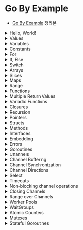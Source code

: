 # Go By Example

- [Go By Example](https://gobyexample.com/) 정리본

<details>
<summary>Hello, World!</summary>

<p>

```go
package main

import "fmt"

func main() {
    fmt.Println("Hello, World!")
}
```

- `main.go` 파일이 있을 때, 아래 명령어를 통해 바로 실행할 수 있다.

```
go run main.go
```

- 바이너리 파일로 build하고, 실행하는 과정은 아래와 같다.

```
go build main.go
ls # main, main.go

./main # Hello, World!
```

---

</p>
</details>

<details>
<summary>Values</summary>

<p>

- Go는 문자열, 정수형, 실수형, boolean 등 많은 값 타입을 가진다.

```go
package main

import "fmt"

func main() {
    fmt.Println("go" + "lang") // "golang"
    fmt.Println("1 + 2 = ", 1+2) // "1 + 2 = 3"
    fmt.Println("7.0 / 3.0 = ", 7.0/3.0) // "7.0 / 3.0 = 2.3333333333333335"
    fmt.Println(true && false) // "false"
}
```

---

</p>
</details>

<details>
<summary>Variables</summary>

<p>

- Go에서는 변수를 명시적으로 선언해야 하고, 이런 정보들은 컴파일러가 사용한다.  
  (타입 체크, 함수 호출 등)

- 1개 이상의 변수는 `var` 키워드를 사용해 선언할 수 있다.

- 아래 처럼 여러 변수들을 한 번에 선언할 수도 있다.

```go
func main() {
    var n1, n2 int = 1, 2
    var n3, n4 = 3, 4
    fmt.Println(n1, n2) // "1 2"
    fmt.Println(n3, n4) // "3 4"
}
```

- n3, n4의 경우 Go는 변수가 초기화된 값으로 타입을 결정한다.

- 아래처럼 값이 할당되지 않고 선언만 된 변수들은 초기값의 _zero-valued_ 로 지정된다.  
  예를 들어 int형이라면 0, 문자열이라면 아무런 값도 없는 빈 문자열 `""`이 된다.

```go
func main() {
    var n1 int
    fmt.Println(n1) // "0"
    var s1 string
    fmt.Println(s1) // ""
}
```

- `:=` 표현식은 값을 선언하고 초기화하는 것을 의미한다.

```go
func main() {
    n1 := 1
    s1 := "string"
    fmt.Println(n1, s1) // "1 string"
}
```

---

</p>
</details>

<details>
<summary>Constants</summary>

<p>

- Go는 문자, 문자열, boolean, 숫자형 값들에 대해 상수를 지원한다.  
  상수는 `const` 키워드를 사용해 선언한다.

```go
func main() {
    const s string = "constant"
    fmt.Println(s)

    const n = 50
    const d = 3e20 / n
    fmt.Println(d)

    fmt.Println(int64(d))
    fmt.Println(math.Sin(n))
}
```

- `const` 키워드는 `var` 키워드가 쓰이는 곳 어디서든 쓰일 수 있다.

---

</p>
</details>

<details>
<summary>For</summary>

<p>

- `for`는 Go에서 유일한 반복문이다.

```go
func main() {
	i := 1
	for i <= 3 {
		fmt.Print(i, " ")
		i = i + 1
	}

	// "1 2 3"

	for j := 7; j <= 9; j++ {
		fmt.Println(j, " ")
	}

	// "7 8 9"

	for {
		fmt.Println("LOOP")
		break
	}

	// "LOOP"

	for n := 0; n <= 5; n++ {
		if n%2 == 0 {
			continue
		}
		fmt.Print(n, " ")
	}

	// "1 3 5"
}
```

---

</p>
</details>

<details>
<summary>If, Else</summary>

<p>

- Go에서는 다른 언어와 if, else 구문이 동일하고, else문 없이 if문만 있을 수도 있다.  
  단, if else block에서의 `{ }`는 필수적으로 필요하다.

```go
func main() {
	if 7%2 == 0 {
		println("7 is even")
	} else {
		println("7 is odd")
	}

	if num := 9; num < 0 {
		println(num, "is negative")
	} else if num < 10 {
		println(num, "has 1 digit")
	} else {
		println(num, "has multiple digits")
	}
}

// "7 is odd"
// "9 has 1 digit"
```

---

</p>
</details>

<details>
<summary>Switch</summary>

<p>

- `switch`문 또한 다른 언어와 비슷하다.

```go
func main() {
	i := 2
	switch i {
	case 1:
		println("one")
	case 2:
		println("two")
	default:
		println("wrong")
	}
}
// "two"
```

- `case` 절에서는 `,`를 구분자로 해서 여러 조건을 하나의 case 절에 대해 적용할 수 있다.

```go
func main() {
	switch time.Now().Weekday() {
	case time.Saturday, time.Sunday:
		println("Weekend!")
	default:
		println("Weekday :(")
	}
}
// "Weekend!"
```

- switch 문에는 조건이 들어가지 않을 수도 있는데, 이는 if/else 문을 나타내는 또다른 방법 중 하나다.

```go
func main() {
	now := time.Now()
	switch {
	case now.Hour() < 12:
		println("Before noon.")
	default:
		println("After noon.")
	}

	// 위 switch-case는 아래의 if-else와 동일
	if now.Hour() < 12 {
		println("Before noon.")
	} else {
		println("After noon.")
	}
}
```

---

</p>
</details>

<details><summary>Arrays</summary>

<p>

- 아래 코드는 5개의 원소를 가지는 int형 배열을 선언한다. 변수 선언 시와 마찬가지로  
  선언된 배열 a는 모두 int의 기본값인 0을 5개 갖고 있다.

```go
func main() {
	var a [5]int
	fmt.Println(a)
}

// "[0 0 0 0 0]"
```

- 배열의 값은 `array[index]` 구문으로 설정할 수 있고, 가져올 때도 `array[index]` 구문을 사용한다.

```go
a[0] = 1
a[1] = 2
fmt.Println(a[0], a[1]) // "1 2"
```

- 아래 구문을 통해 배열을 선언함과 동시에 초기화할 수도 있다.

```go
func main() {
	a := [5]int{1, 2, 3, 4, 5}
	fmt.Println(a)
}

// "[1 2 3 4 5]"
```

- 내장 함수인 `len()`을 사용해 배열의 길이를 알아낼 수 있다.

```go
fmt.Println(len(a)) // "5"
```

- `Array` 타입은 1차원이지만, 이들을 조합해 n차원의 배열을 만들어낼 수 있다.

```go
func main() {
	var twoDimensionalArray [2][3]int
	for i := 0; i < 2; i++ {
		for j := 0; j < 3; j++ {
			twoDimensionalArray[i][j] = i + j
		}
	}
	fmt.Println(twoDimensionalArray)
}

// "[[0 1 2] [1 2 3]]"
```

---

</p></details>

<details><summary>Slices</summary>

<p>

- `Slice`는 Go의 주요 데이터 타입 중 하나로, 배열보다 연속적인 작업에 대해 더 많은 기능을 제공한다.

- 배열과 다르게 `Slice`는 크기가 선언된 원소 개수가 아닌, 가진 원소의 실제 크기로 결정된다.  
  0이 아닌 길이의 `Slice`를 만들기 위해선 내장 함수인 `make()`를 사용하면 된다.  
  아래 예시에서는 3개의 문자열을 가진 `Slice`를 만들었다.  
  배열과 마찬가지로 `arr[index]` 형식으로 값을 가져오거나 설정할 수 있다.

```go
func main() {
	s := make([]string, 3)
	fmt.Println("emp:", s) // emp: [  ]
	s[0] = "a"; s[1] = "b"; s[2] = "c"
	fmt.Println("set:", s) // set: [a b c]
	fmt.Println("get:", s[2]) // get: c

}
```

- 배열에는 없는 기능으로, 내장 함수인 `append()`를 사용해 `Slice`에 값을 추가할 수 있다.

```go
func main() {
	s := make([]string, 1)
	s[0] = "a"
	fmt.Println(s) // [a]
	s = append(s, "b")
	s = append(s, "c", "d", "e")
	fmt.Println(s) // [a b c d e]
}
```

- `Slice`는 `copy()`를 사용해 복사할 수 있다.

```go
func main() {
	original := make([]string, 3)
	original[0] = "a";
	original[1] = "b";
	original[2] = "c"
	fmt.Println(original) // [a b c]

	copied := make([]string, len(original))
	copy(copied, original)
	fmt.Println(copied) // [a b c]

	copied[0] = "x";
	copied[1] = "y";
	copied[2] = "z"
	fmt.Println(original) // [a b c]
	fmt.Println(copied) // [x y z]
}
```

- `Slice`는 slice 연산자도 제공하는데, `slice[low:high]` 형식으로 사용할 수 있다.  
  예를 들어, 아래 코드는 `s[2], s[3], s[4]`를 담는 `Slice`를 반환한다.

```go
func main() {
	s := make([]string, 6)
	s[0] = "a"
	s[1] = "b"
	s[2] = "c"
	s[3] = "d"
	s[4] = "e"
	s[5] = "f"
	slice := s[2:5]
	fmt.Println(slice) // [c d e]
	slice2 := s[:3]
	fmt.Println(slice2) // [a b c]
	slice3 := s[1:]
	fmt.Println(slice3) // [b c d e f]
}
```

- 배열과 마찬가지로 `Slice`도 다차원 데이터를 담을 수 있다.  
  다만 길이가 정해진 배열과 달리, 원소의 개수에 따라 길이가 달라지는 `Slice`의 특성 상  
  내부 데이터(`Slice`)의 길이는 달라질 수 있다.

```go
func main() {
	twoDimensionalSlice := make([][]int, 3)
	for i := 0; i < 3; i++ {
		innerLen := i + 1
		twoDimensionalSlice[i] = make([]int, innerLen)
		for j := 0; j < innerLen; j++ {
			twoDimensionalSlice[i][j] = i + j
		}
	}
	fmt.Println(twoDimensionalSlice) // [[0] [1 2] [2 3 4]]
}
```

---

</p></details>

<details><summary>Maps</summary>

<p>

- `Map`은 다른 언어들에서 _hashes_, _dict_ 라고 불리는 자료형과 비슷한 데이터 타입이다.

- 빈 `Map`을 만들기 위해서는 아래처럼 `make(map[key-type] value-type)` 구문을 사용한다.  
  값을 설정하기 위해서는 `name[key] = val` 형식을 사용하면 된다.  
  값을 가져올 때도 `name[key]` 형식을 사용한다.

```go
func main() {

	m := make(map[string]int)
	m["key1"] = 1
	m["key2"] = 2
	fmt.Println(m) // map[key1:1 key2:2]
}
```

- `len()` 내장함수를 `Map`에 대해 사용하면, key-value 쌍의 개수를 반환한다.

- `delete()` 내장함수를 사용하면 `Map`의 key-value pair를 제거한다.

```go
func main() {

	m := make(map[string]int)
	m["key1"] = 1
	m["key2"] = 2
	delete(m, "key1")
	fmt.Println(m) // map[key2:2]
}
```

- `name[key]` 형식으로 `Map`에서 value를 가져올 때는 해당 key가 존재하는지를  
  알려주는 2번째 반환값도 있다.

```go
func main() {

	m := make(map[string]int)
	m["key1"] = 1
	m["key2"] = 2
	value1, isPresent1 := m["key1"]
	fmt.Println(value1) // 1
	fmt.Println(isPresent1) // true

	value3, isPresent3 := m["key3"]
	fmt.Println(value3) // 0
	fmt.Println(isPresent3) // false
}
```

- 마지막으로 아래처럼 `Map`을 선언함과 동시에 key-value pair를 지정해 초기화할 수 있다.

```go
func main() {

	m := map[string]int{"key1": 1, "key2": 2}
	fmt.Println(m) // map[key1:1 key2:2]
}
```

---

</p></details>

<details><summary>Range</summary>

- `range`는 여러 종류의 자료구조를 순회(iterate)할 때 사용한다.

- 아래는 `range`를 사용해 `Slice`에 있는 숫자들을 합치는 예시이다.

```go
func main() {
	nums := []int{1, 2, 3}
	sum := 0
	for _, num := range nums {
		sum += num
	}
	println(sum) // 6
}
```

- 배열, `Slice`에 대한 `range`는 index, value를 함께 반환하며 순회한다.  
  위 예시에서는 index의 자리에 `_`를 사용했다.

> 관례적으로 사용하지 않는 변수가 있다면, `_`로 네이밍한다.

- `Map`에 대한 `range`는 key, value pair를 순회한다.

```go
func main() {
	m := map[string]int{"key1": 1, "key2": 2}
	for key, value := range m {
		fmt.Println(key, " -> ", value)
	}
	// key1 -> 1
	// key2 -> 2

	// key만 순회
	for k := range m {
		print(k, " ") // key1 key2
	}
}
```

- 마지막으로 문자열에 대한 `range`는 각 문자의 unicode를 순회한다.

```go
func main() {
	str := "abcdefg"
	for index, value := range str {
		fmt.Println(index, value)
	}
	/*
		0 97
		1 98
		2 99
		3 100
		4 101
		5 102
		6 103
	*/
}
```

---

<p>

</p></details>

<details><summary>Functions</summary>

<p>

- 함수는 `func` 키워드를 사용해 선언한다.

- 우선 아래는 2개의 int를 매개변수로 하고 int를 반환하는 함수 `plus()`이다.  
  매개변수마다 타입을 지정해줘도 되고, 같은 타입이 여러 개 있다면 한 번만 써줘도 된다.

```go
func plus(a int, b int) int {
	return a + b
}

func plusAll(a, b, c int) int {
	return a + b + c
}

func plusDifferentTypes(a, b int, c, d string) string {
	println(a + b)
	return c + d
}

func main() {
	fmt.Println(plusDifferentTypes(1, 2, "c", "d"))
}
```

---

</p></details>

<details><summary>Multiple Return Values</summary>

<p>

- Go에서는 하나의 함수, 표현식이 여러 개의 반환 값을 가질 수 있다.  
  예를 들어, 결과와 error를 모두 한 번에 반환하도록 할 수 있다.

- 아래의 `vals()` 함수는 2개의 int를 반환한다.

```go
func vals() (int, int) {
	return 3, 7
}

func main() {
	fmt.Println(vals())
}
```

- 2개 이상의 값이 반환될 때 하나만 사용하고 싶다면, 사용하지 않을 반환값에는 관례적으로 `_`로 네이밍한다.

```go
func main() {
	_, seven := vals()
	println(seven) // 7
}
```

---

</p></details>

<details><summary>Variadic Functions</summary>

<p>

- Go에서의 가변인자를 선언하는 방법은 Java와 동일하게 `...` 을 사용한다.

```go
func sum(nums ...int) int {
	result := 0
	for _, num := range nums {
		result += num
	}
	return result
}

func main() {
	fmt.Println(sum(1, 2, 3, 4))
}
```

- 가변인자를 매개변수로 받는 함수에 배열이나 `Slice`를 전달하려면 `...` 연산자를 붙힌다.

```go
func main() {
	numbers := []int{1, 2, 3, 4, 5}
	fmt.Println(sum(numbers...))

	slices := make([]int, 6)
	for i := 0; i < 6; i++ {
		slices[i] = i
	}
	fmt.Println(sum(slices...))
}
```

---

</p></details>

<details><summary>Closures</summary>

<p>

- Go는 익명 함수를 지원하며, 이를 사용해 `Closure`를 활용할 수 있다.  
  익명 함수는 이름 그대로 특정 작업을 하지만, 이름을 붙이고 싶지 않을 때 활용할 수 있다.  
  아래의 `intSeq()` 함수를 보자.

```go
func intSeq() func() int {
	i := 0
	return func() int {
		i++
		return i
	}
}

func main() {
	nextInt := intSeq()
	fmt.Println(nextInt()) // 1
	fmt.Println(nextInt()) // 2
	fmt.Println(nextInt()) // 3

	newInt := intSeq()
	fmt.Println(newInt()) // 1
	fmt.Println(newInt()) // 2
}
```

- 우선 `nextInt`는 `intSeq()`의 반환 결과, 즉 i가 0인 함수를 갖고 있다.  
  이후 `nextInt`를 호출할 때마다 i를 1씩 증가시키고 반환하는 익명 함수가 실행되기에  
  값이 1, 2, 3으로 출력되는 것이다.

- 반면 `newInt`는 또 다시 `intSeq()`의 반환 결과, 즉 i가 0인 함수를 갖고 있기에 1부터 다시 시작한다.

---

</p></details>

<details><summary>Recursion</summary>

<p>

- 당연히 Go에서도 재귀 함수를 사용할 수 있다. 아래의 `fact()`를 보자.  
  이 함수는 `fact(0)`가 호출될 때까지 계속 재귀적으로 호출된다.

```go
func fact(n int) int {
	if n == 0 {
		return 1
	}
	return n * fact(n-1)
}

func main() {
	fmt.Println(fact(4)) // 24
}
```

- 재귀 함수로 Closure 개념을 사용할 수도 있다.  
  하지만 재귀 함수의 목적으로 Closure를 사용할 때는 항상 `var`로 명시적으로 선언되어야 한다.  
  아래 코드에서 `fib()`를 명시적으로 선언하지 않으면, 함수를 선언함과 동시에 반환하기에 말이 안된다.  
  실제로도 `fib is undefined` 에러가 난다.

```go
func main() {
	var fib func(n int) int

	fib = func(n int) int {
		if n < 2 {
			return n
		}
		return fib(n-1) + fib(n-2)
	}

	fmt.Println(fib(7))
}
```

---

</p></details>

<details><summary>Pointers</summary>

<p>

- Go는 포인터를 지원한다.

- 아래의 `zeroval()`과 `zeroptr()` 함수를 통해 포인터와 값의 차이를 보자.  
  `zeroval()`은 int형 _값_ 을 받아 그 값을 0으로 바꾸기만 한다.  
  반면 `zeroptr()`는 `*int` 형 파라미터를 갖고 있으며, 이는 곧 int형 포인터를 의미한다.  
  이 함수 내의 `*iptr`는 `int*`형을 한 차원 내려 그 포인터 주소가 가리키는 값을 가져온다.  
  또한 `zeroptr()`에 전달할 때 `&i`는 i 변수의 포인터 주소를 전달하는 구문이다.

```go
func zeroval(ival int) {
	ival = 0
}

func zeroptr(iptr *int) {
	*iptr = 0
}

func main() {
	i := 1
	fmt.Println("Initial: ", i) // Initial:  1

	zeroval(1)
	fmt.Println("zeroval(): ", i) // zeroval():  1

	zeroptr(&i)
	fmt.Println("zeroptr(): ", i) // zeroptr():  0

	fmt.Println("pointer: ", &i) // pointer:  0x140000160c8
}
```

---

</p></details>

<details><summary>Structs</summary>

<p>

- Go에서는 `struct` 키워드를 사용해 특정 타입들로 이뤄진 구조체를 만들어 사용할 수 있다.

```go
type person struct {
	name string
	age  int
}

func newPerson(name string) *person {
	p := person{name: name, age: 25}
	return &p
}

func newPerson2(name string) person {
	p := person{name: name}
	p.age = 30
	return p
}

func main() {
	sangwoo := newPerson("sangwoo")
	fmt.Println(*sangwoo) // {sangwoo 25}
	sangwoo.name = "new Sangwoo"
	fmt.Println(*sangwoo) // {new Sangwoo 25}

	sangwoo2 := newPerson2("sangwoo2")
	fmt.Println(sangwoo2) // {sangwoo2 30}
	sangwoo2.name = "new Sangwoo2"
	fmt.Println(sangwoo2)
}
```

- 위처럼 관례적으로 구조체를 생성할 때는 해당 역할을 하는 함수를 만들어 호출한다.

- 구조체의 필드 접근 시에는 `.`를 사용할 수 있으며, 구조체 포인터의 필드를 접근할 때도 마찬가지로 `.`를  
  사용해 접근한다. (자동으로 dereference 된다.)

- 구조체를 만들 때는 `구조체명{필드명: 값}` 식으로 초기화를 할 수 있으며, 초기화하지 않으면 기본값이 할당된다.

- 구조체는 _가변(mutable)_ 이다.

---

</p></details>

<details><summary>Methods</summary>

<p>

- Go에서는 구조체에 대해 메소드를 정의할 수 있다.  
  아래의 `area()`는 rect 구조체에 대해 정의한 메소드이다.  
  `perim()`과 `area()`에서 알 수 있듯이 구조체에 대한 메소드는 구조체 포인터에 대해서도 할 수 있으며,  
  구조체 값에 대해서도 할 수 있다.

```go
type rect struct {
	width, height int
}

func (r *rect) area() int {
	return r.width * r.height
}

func (r rect) perim() int {
	return 2*r.width + 2*r.height
}

func main() {
	r := rect{width: 10, height: 5}
	fmt.Println("area: ", r.area()) // area: 50
	fmt.Println("perim: ", r.perim()) // perim: 30

	rp := &r
	fmt.Println("area: ", rp.area()) // area: 50
	fmt.Println("perim: ", rp.perim()) // perim: 30
}
```

- r는 구조체 값, rp는 구조체 포인터를 담고 있지만 둘 다 메소드를 같은 형태로 호출했다.  
  이는 Go가 메소드 호출에 대해 값과 포인터를 자동으로 변환해주기 때문이다.

---

</p></details>

<details><summary>Interfaces</summary>

<p>

- Go에서의 인터페이스는 메소드 시그니처의 집합체 이다.

- 아래는 `area()`, `perim()`을 가지는 geometry라는 인터페이스가 정의된 모습이다.

```go
type geometry interface {
	area() float64
	perim() float64
}
```

- 아래처럼 Go에서 인터페이스를 구현하기 위해서는 해당 인터페이스가 가진 메소드를 모두 구현하기만 하면 된다.  
  rect, circle 구조체 모두 geometry 인터페이스가 가지는 `area()`, `perim()`을 구현했기에  
  자동으로 geometry의 구현체로 취급되며, 그렇기에 `measure()`의 인자로 전달될 수 있는 것이다.

```go
type rect struct {
	width, height float64
}

func (r rect) area() float64 {
	return r.width * r.height
}

func (r rect) perim() float64 {
	return 2*r.width + 2*r.height
}

type circle struct {
	radius float64
}

func (c circle) area() float64 {
	return math.Pi * c.radius * c.radius
}

func (c circle) perim() float64 {
	return 2 * math.Pi * c.radius
}

func measure(g geometry) {
	fmt.Println(g)
	fmt.Println(g.area())
	fmt.Println(g.perim())
}

func main() {
	r := rect{width: 3, height: 4}
	c := circle{radius: 5}

	measure(r)
	measure(c)
}
```

---

</p></details>

<details><summary>Embedding</summary>

<p>

- Go에서는 구조체(struct)와 인터페이스(interface)들의 embedding을 지원한다.  
  이를 사용해 수많은 조합을 만들어 사용할 수 있다.

```go
type base struct {
	num int
}

func (b base) describe() string {
	return fmt.Sprintf("base with num=%v", b.num)
}

type container struct {
	base
	str string
}
```

- 위 코드에서 container 구조체는 base 구조체를 갖고 있다.  
  이렇게 embedding은 마치 이름 없는 필드와 같이 보인다.

```go
func main() {

	co := container{
		base: base{num: 1},
		str:  "Some name",
	}

	fmt.Println(co.describe()) // base with num=1
	fmt.Println(co.base.describe()) // base with num=1
	fmt.Println(co.base.num) // 1
	fmt.Println(co.num) // 1

	type describer interface {
		describe() string
	}

	var d describer = co
	fmt.Println(d.describe()) // base with num=1
}
```

- 재밌는 것은 co의 num에 접근하려면 `co.base.num`이 맞지만, `co.num`으로도 접근이 가능하다는 것이다.  
  마찬가지로 `describe()`는 base에 있는 메소드이지만 `co.describe()`도 가능하다.

- 또한 describer라는 인터페이스를 만들었는데, 이 인터페이스의 메소드 시그니처를 동일하게 base 구조체가  
  구현한다. 이때 container가 base를 embed하고 있기에 container가 describer를 구현하는 것으로 취급된다.

---

</p></details>

<details><summary>Errors</summary>

<p>

- Java와 같이 정상적인 결과를 반환하거나, 예외를 던지는 패러다임과는 달리 Go에서는 예외를 던지지 않고,  
  결과와 함께 반환한다.

- 이러한 Go의 패러다임은 예외를 특별하게 처리하지 않고, 정상적인 결과를 처리할 때와 동일하게 코드를 작성하개 해준다.

- 관례적으로 에러들은 `error` 타입을 가지며, 함수의 마지막 반환 값이다.

- `errors.New`는 주어진 에러 메시지를 가진 새로운 `error`를 만들어낸다.

```go
func f1(arg int) (int, error) {
	if arg == 42 {
		return -1, errors.New("cannot work with 42.")
	}
	return arg + 3, nil
}
```

- 위 `f1()` 함수는 인자로 42가 주어지면 에러를 반환한다.
- 에러 반환값이 nil이라면 에러가 발생하지 않았음을 의미한다.

- 아래처럼 `Error()` 메소드를 구현한 구조체를 만들어서 Custom error를 사용할 수 있다.

```go
type argError struct {
	arg     int
	problem string
}

func (e *argError) Error() string {
	return fmt.Sprintf("%d - %s", e.arg, e.problem)
}

func f2(arg int) (int, error) {
	if arg == 42 {
		return -1, &argError{arg, "Cannot work with 42."}
	}
	return arg + 3, nil
}
```

- 아래 코드를 보자. `range`를 사용해 7~42를 순회하며 각각 `f1()`과 `f2()`를 호출한다.  
  아래 코드에서 쓰인 if절의 모습은 Go에서는 매우 흔한 모습이다.

```go
func main() {
	for _, i := range []int{7, 42} {
		if r, e := f1(i); e != nil {
			fmt.Println("f1() failed:", e)
		} else {
			fmt.Println("f1() worked:", r)
		}
	}
	for _, i := range []int{7, 42} {
		if r, e := f2(i); e != nil {
			fmt.Println("f2() failed:", e)
		} else {
			fmt.Println("f2() worked:", r)
		}
	}
}
```

- 마지막으로 Custom error를 만들어 발생시키고, 사용할 때에는 형변환을 명시적으로 해줘야 한다.

```go
func main() {
	_, e := f2(42)
	if ae, ok := e.(*argError); ok {
		fmt.Println(ae.arg) // 42
		fmt.Println(ae.problem) // Cannot work with 42.
	}
}
```

- `e.(*argError)`는 형변환을 하는 모습이며 ae는 형변환된 결과, ok는 형변환이 가능한지를 담는 boolean 변수이다.

---

</p></details>

<details><summary>Goroutines</summary>

<p>

- `goroutine`은 특정 작업을 실행하기 위한 경량 스레드이다.

- 아래와 같은 `f()`라는 함수가 있다 해보자.

```go
func f(from string) {
	for i := 0; i < 3; i++ {
		fmt.Println(from, ":", i)
	}
}
```

- 위 함수를 실행시키려먼, 아래처럼 할 것이다.

```go
func main() {
	f("direct")
}
```

- 이 함수를 goroutine에서 실행하고 싶다면 `go f(s)`를 사용한다.  
  이렇게 하면 goroutine이 `f()`를 `f()`를 실행시키는 `main()`과 동시에(concurrently) 실행하게 된다.

```go
func main() {
	go func(msg string) {
		time.Sleep(time.Second)
		fmt.Println("Anonymous", msg)
	}("After 1 second")

	go func(msg string) {
		time.Sleep(time.Second * 3)
		fmt.Println("Anonymous2", msg)
	}("After 3 seconds")

	time.Sleep(time.Second * 5)
	fmt.Println("done")
}
```

- 위 코드를 실행하면 콘솔에 1초 후에 "After 1 second", 그로부터 2초후에 "After 3 seconds", 그리고  
  그로부터 또 2초 후에 "done"이 출력되면서 프로그램이 종료된다.

- 위에서는 3개의 함수 호출이 서로 비동기적으로(asynchronously) 실행되고 있다.

---

</p></details>

<details><summary>Channels</summary>

<p>

- `Channel`은 동시적으로 발생하는 `Goroutine`들을 이어주는 pipe이다.  
  하나의 `Goroutine`에서 `Channel`에 여러 값을 전달하면, 이 값들을 다른 `Goroutine`에서 사용할 수 있다.

- `Channel`은 `make(chan value-type)`으로 생성한다.  
  `channelName <- value` 형식으로 `Channel`에 값을 전달(send)할 수 있으며,  
  `<-channelName` 형식으로 `Channel`에 있는 값을 받아올(receive) 수 있다.

```go
func main() {
	// messages 채널 생성
	messages := make(chan string)

	// messages 채널에 "ping"이라는 값 전달, 3초 sleep
	go func() {
		time.Sleep(time.Second * 3)
		messages <- "ping"
	}()

	time.Sleep(time.Second)
	// messages 채널에서 값을 받아와 msg 변수에 할당
	msg := <-messages
	fmt.Println(msg)
}
```

- 기본적으로 `Channel`에 값을 send하거나 receive하는 작업은 발신자(sender)와 수신자(receiver)가 모두  
  준비될 때까지 block된다. `Goroutine`에서 수행되는 익명함수가 3초 후에 messages `Channel`에  
  "ping"을 send하기에 위 프로그램에서 `fmt.Println(msg)`가 수행되는 시점도 3초 후가 된다.

---

</p></details>

<details><summary>Channel Buffering</summary>

<p>

- 기본적으로 `Channel`은 _unbuffered_ 하다. _unbuffered_ 하다는 것은 코드에서  
  `channelName <- value` 형식으로 `Channel`에 값을 전달할 때, `Channel`이 값을  
  `<-channelName` 형식으로 값을 읽어오는 코드가 있을 때만 전달받는 다는 것이다.

- 반면 `Buffered Channel` 은 제한된 숫자의 값들을 그 값을 빼내는 곳이 없더라도 전달받을 수 있게끔 한다.

```go
func main() {
	messages := make(chan string, 2)

	messages <- "buffered"
	messages <- "channel"

	fmt.Println(<-messages) // "buffered"
	fmt.Println(<-messages) // "channel"

	//messages2 := make(chan string)
	//messages2 <- "unbuffered"
}
```

- 위 코드에서 messages라는 2개의 값을 가질 수 있는 buffered channel을 만들었다.  
  아래쪽에 messages2 부분을 주석 해제하면 `fatal error: all goroutines are asleep - deadlock!` 이라는  
  메시지와 함께 예외가 발생한다. Unbuffered channel에 값을 receive하는 코드가 없이 send했기 때문이다.

---

</p></details>

<details><summary>Channel Synchronization</summary>

<p>

- `Channel`의 또다른 예로, 서로 다른 `Goroutine`의 실행을 동기화시킬 수 있다.  
  바로 아래 코드를 보자.

```go
func worker(done chan bool) {
	fmt.Println("working..")
	time.Sleep(time.Second)
	fmt.Println("done")

	done <- true
}

func main() {

	done := make(chan bool, 1)
	go worker(done)

	<-done
}
```

- `worker()` 함수가 받는 channel에 작업을 끝내면 true를 넣어 해당 함수의 작업이 끝났음을 다른  
  `Goroutine`에게 알린다.

- `main()`에서는 `Goroutine`을 하나 만들고, `worker()`를 새로운 `Goroutine`에서 실행시킨다.  
  마지막에 done에서 값을 receive하는 `<-done`이 실행되기 위해서는 done channel을 사용하는  
  `Goroutine`들이 모두 ready해야 한다 했는데, ready 상태는 `worker()` 내에서 1초가 끝나야 된다.  
  따라서 위 코드는 1초 후에 끝난다.

- 만약 위 코드에서 `done <- false`와 `<-done`을 모두 지우거나, `<- done`만 지우면  
  `worker()`가 실행되기 전에 프로그램은 종료되어 버린다.

---

</p></details>

<details><summary>Channel Directions</summary>

<p>

- `Channel`을 함수의 매개변수로 사용할 때, 받고 싶은 `Channel`이 send전용 channel인지, receive 전용  
  channel인지를 명시할 수 있다. 이러한 속성은 프로그램의 타입 안전성을 강화해준다.

```go
func ping(pings chan<- string, msg string) {
	pings <- msg
}

func pong(pings <-chan string, pongs chan<- string) {
	msg := <-pings
	pongs <- msg
}

func main() {
	pings := make(chan string, 1)
	pongs := make(chan string, 1)
	ping(pings, "passed message")
	pong(pings, pongs)
	fmt.Println(<-pongs)
}
```

- `ping()`은 인자로 받은 pings `Channel`에 대해 send만 할 것임을 명시하고,  
  `pong()`은 값을 receive하기만 할 것임을 명시하게 된다. 따라서 만약 `pong()` 내에서 `pings <- "A"`처럼  
  pings `Channel`에 값을 send하려 하면 컴파일 시점에 오류가 난다.

---

</p></details>

<details><summary>Select</summary>

<p>

- Go의 `Select`는 여러 개의 `Channel` 작업을 한 번에 대기할 수 있도록 해준다.  
  여러 개의 `Goroutine`과 `Channel` 작업들을 `Select`로 조합하는 것은 Go의 가장 강력한 기능 중 하나이다.

```go
func main() {

	c1 := make(chan string)
	c2 := make(chan string)

	go func() {
		time.Sleep(time.Second)
		c1 <- "one"
	}()

	go func() {
		time.Sleep(2 * time.Second)
		c2 <- "two"
	}()

	for i := 0; i < 2; i++ {
		select {
		case msg1 := <-c1:
			fmt.Println("received", msg1)
		case msg2 := <-c2:
			fmt.Println("received", msg2)
		}
	}
}
```

- for문에서 `select`내의 case를 보면 msg1, msg2의 receive를 c1, c2에서 동시에 기다리고 있다.  
  따라서 이 프로그램은 총 2초 후에 종료된다.

> 이때 for문은 2번 반복하는데, channel에서 값을 receive하면 case에 들어가기에 1번 반복된다.  
> 따라서 만약 for문을 1번 돌게하면 "received one"만 출력되며, 3번 돌게 하면 마지막 반복 때  
> deadlock이 걸리며 에러가 발생한다. 만약 default가 있다면 모두 default로 빠진다.

---

</p></details>

<details><summary>Timeouts</summary>

<p>

- Timeout은 외부 리소스에 연결하는 등 실행 시간을 조절할 때 매우 중요하다.  
  Go에서 timeout을 구현하는 것은 channel과 `select` 덕에 매우 쉽다.

- 우선 c1 이라는 Channel을 생성하고, 2초 후에 "Result 1"을 c1에 send하는 익명함수를 실행시켜보자.  
  그리고 이 함수가 1초 이상 소요되면 timeout이라고 간주한다고 해보자. 아래는 이 로직을 구현한 코드이다.

```go
func main() {
	c1 := make(chan string, 1)
	go func() {
		time.Sleep(2 * time.Second)
		c1 <- "Result 1"
	}()

	select {
	case res := <-c1:
		fmt.Println(res)
	case <-time.After(1 * time.Second):
		fmt.Println("timeout 1")
	}
}
```

- 위처럼 `select`를 사용해 c1에서 값이 receive되면 성공 처리하고, 1초 동안 기다리는 case를 추가해 놓아  
  timeout을 쉽게 구현할 수 있다.

- 아래는 동일한 코드인데, 2초 동안 수행되는 함수와 timeout 기준이 3초일 때를 가정한 코드이다.  
  아래 코드에서는 timeout이 걸리지 않기에 "Result 2"가 콘솔에 출력된다.

```go
func main() {
	c2 := make(chan string, 1)
	go func() {
		time.Sleep(2 * time.Second)
		c2 <- "Result 2"
	}()

	select {
	case res := <-c2:
		fmt.Println(res)
	case <-time.After(3 * time.Second):
		fmt.Println("timeout 2")
	}
}
```

---

</p></details>

<details><summary>Non-blocking channel operations</summary>

<p>

- 기본적으로 `Channel`에 대해 send, receive하는 것은 blocking 방식이라고 했다.  
  하지만 `select`를 default절과 함께 사용해 non-blocking 방식으로 send, receive를  
  처리하도록 할 수도 있다.

```go
func main() {
	messages := make(chan string, 1)

	select {
	case msg := <-messages:
		fmt.Println("received message", msg)
	default:
		fmt.Println("no message received")
	}
}
```

- 위 코드는 non-blocking receive를 수행했다. 결과로는 "no message received"가 출력된다.  
  하지만 만약 messages에 value가 있었다면 `<-messages` case를 타게 되며, 즉각적으로 default로  
  넘어가지 않는다.

```go
func main() {
	messages := make(chan string)

	msg := "hi"
	select {
	case messages <- msg:
		fmt.Println("sent message", msg)
	default:
		fmt.Println("no message sent")
	}
}
```

- non-blocking send도 비슷하게 작동한다. 위 코드에서 messages 채널은 _unbuffered_ channel이고  
  receiver가 없기에 `messages <- msg` case를 탈 수 없게 된다. 따라서 default가 선택된다.

```go
func main() {
	messages := make(chan string)
	signals := make(chan bool)

	select {
	case msg := <-messages:
		fmt.Println("received message", msg)
	case sig := <-signals:
		fmt.Println("received signal", sig)
	default:
		fmt.Println("no activity")
	}
}
```

- 위처럼 2개 이상의 channel에 대한 case를 만들어 multi-way non-blocking select를 수행할 수 있다.

---

</p></details>

<details><summary>Closing Channels</summary>

<p>

- Channel을 _close_ 한다는 것은 더 이상 해당 channel에 value들이 send되지 않을 것임을 뜻한다.  
  이는 해당 channel의 receiver와 협력이 끝났음을 알릴 때 쓰이기 좋다.

```go
package main

import "fmt"

func main() {
    jobs := make(chan int, 5)
    done := make(chan bool)

    go func() {
        for {
            j, more := <-jobs
            if more {
                fmt.Println("received job", j)
            } else {
                fmt.Println("received all jobs")
                done <- true
                return
            }
        }
    }()

    for j := 1; j <= 3; j++ {
        jobs <- j
        fmt.Println("sent job", j)
    }
    close(jobs)
    fmt.Println("sent all jobs")

    <-done
}

/*
sent job 1
sent job 2
sent job 3
sent all jobs
received job 1
received job 2
received job 3
received all jobs
*/
```

- 위 코드에서 `j, more := <-jobs`에서 알 수 있듯이 channel에서 값을 receive할 때는 2개의 반환값이 있는데,  
  j는 receive한 value이며 more은 해당 channel이 _closed_ 상태이며 더 이상 value가 없을 때 false를 반환한다.

---

</p></details>

<details><summary>Range over Channels</summary>

<p>

- 이전에 for와 range를 사용해 특정 데이터 집합에 대해 순차적인 작업을 수행하는 것을 확인했는데,  
  이 구문을 channel 내의 value들에 대해서도 똑같이 사용할 수 있다.

```go
func main() {
	queue := make(chan string, 2)
	queue <- "one"
	queue <- "two"
	close(queue)

	for element := range queue {
		fmt.Println(element)
	}
	// Output: one two
}
```

- range는 queue라는 channel에서 receive한 value들 각각을 순회하며, 이 반복은 2개의 value들이  
  queue에서 모두 receive 되었을 때 끝난다.

- 위 예시를 통해 value가 있는 non-empty channel을 close 하고, 그 후에도 value들을 가져올 수 있다는 것도 파악할 수 있다.

---

</p></details>

<details><summary>Worker Pools</summary>

<p>

- 이번에는 Goroutine과 Channel을 사용해 Worker Pool을 구현하는 방법을 알아보자.

```go
func worker(id int, jobs <-chan int, results chan<- int) {
	for j := range jobs {
		fmt.Println("worker", id, "started job", j)
		time.Sleep(time.Second)
		fmt.Println("worker", id, "finished job", j)
		results <- j * 2
	}
}
```

- 위 함수가 worker인데, jobs channel에서 value를 받아 알맞은 결과값을 results channel에 담는다.  
  비용이 꽤 드는 작업을 흉내내기 위해 작업 소요 시 1초 동안 sleep한다.

```go
func main() {
	const numJobs = 5
	jobs := make(chan int, numJobs)
	results := make(chan int, numJobs)

	/**
	3개의 worker 생성.
	처음에는 아무런 작업이 없기에 block되어 있다.
	*/
	for w := 1; w <= 3; w++ {
		go worker(w, jobs, results)
	}

	/**
	5개의 job들을 jobs channel에 전달한다.
	그리고 close()를 호출해 jobs에 대해 더이상
	job이 없다는 사실을 알린다.
	*/
	for j := 1; j <= numJobs; j++ {
		jobs <- j
	}
	close(jobs)

	/**
	작업들의 결과를 취합한다.
	이렇게 channel에서 value를 빼내는 것은 worker goroutine들이
	작업을 마쳤음을 보장해주기도 한다.
	*/
	for a := 1; a <= numJobs; a++ {
		<-results
	}
}
```

- 위 코드에서 총 5개의 job들이 각각 1초씩 걸리기에 5초가 소요되어야 하지만, 3개의 worker들이  
  동시적(concurrently)으로 작업을 수행하기에 총 2초 가량이 소요된다.

---

</p></details>

<details><summary>WaitGroups</summary>

<p>

- 여러 개의 Goroutine들이 작업을 마치는 것을 기다리기 위해 WaitGroup을 사용할 수도 있다.

```go
func worker(id int) {
	fmt.Printf("Worker %d starting\n", id)
	time.Sleep(time.Second)
	fmt.Printf("Worker %d done\n", id)
}
```

- 위 함수가 Goroutine에서 수행할 작업이다.  
  비싼 연산 작업을 흉내내기 위해 1초간 sleep하게 했다.

- 이제 WaitGroup을 사용하는 코드를 보자.

```go
func main() {
	var waitGroup sync.WaitGroup

	for i := 1; i <= 5; i++ {
		waitGroup.Add(1)
		i := i
		go func() {
			defer waitGroup.Done()
			worker(i)
		}()
	}
	waitGroup.Wait()
}
```

- 위 코드에서 `sync.WaitGroup`을 통해 waitGroup 변수에 WaitGroup을 할당했다.  
  이 waitGroup은 모든 Goroutine들의 작업이 끝날 때까지 대기하게 된다.  
  **참고로 함수로 WaitGroup이 전달되는 경우, 무조건 pointer를 전달해야 한다.**

- for문 내에서는 5개의 Goroutine을 생성하고, i에 각 counter를 저장했다.  
  `i := i`에서는 Goroutine Closure에서 동일한 i 값의 재사용을 방지했다.

- `go func() { .. }()`에서는 모든 worker의 호출을 closure로 감싸서 WaitGroup에게  
  해당 worker의 작업이 끝나면 해당 closure를 실행하게 한다.

- 마지막으로 `waitGroup.wait()`를 통해 모든 WaitGroup의 작업이 끝날 때까지 대기한다.  
  이 wait는 `waitGroup.add(delta int)`의 값이 0이 될 때까지 대기하게 된다.  
  즉, 1씩 5번 더했기에 5개의 Goroutine이 끝나기를 대기하는 것이다.

- 만약 함수로 전달하도록 다시 코드를 작성해본다면, 아래처럼 된다.

```go
func testWaitGroup(group *sync.WaitGroup) {
	for i := 1; i <= 5; i++ {
		group.Add(1)
		i := i
		go func() {
			defer group.Done()
			worker(i)
		}()
	}
	group.Wait()
}

func main() {
	var waitGroup sync.WaitGroup
	testWaitGroup(&waitGroup)
}
```

---

</p></details>

<details><summary>Atomic Counters</summary>

<p>

- Go에서의 상태(state)관리의 대표적인 메커니즘은 Channel을 통해 소통하는 것이다.  
  Worker Pool을 배우며 이를 써보기도 했는데, 상태 관리를 위한 다른 방법도 여러개 있다.  
  여기서는 `sync/atomic` 패키지의 Atomic Counter를 사용해 여러 개의 Goroutine에서  
  접근할 수 있는 상태를 관리하는 방법을 살펴보자.

```go
func main() {
	var ops uint64

	var waitGroup sync.WaitGroup

	for i := 0; i < 50; i++ {
		waitGroup.Add(1)

		go func() {
			for c := 0; c < 1000; c++ {
				atomic.AddUint64(&ops, 1)
			}
			waitGroup.Done()
		}()
	}

	waitGroup.Wait()
	fmt.Println("ops:", ops)
}

// ops: 50000
```

- 우선 맨 위에서 uint64 형 ops 변수를 할당했다.(항상 양수) 이 변수는 counter로 사용된다.  
  그 다음 `sync.WaitGroup`으로 WaitGroup을 waitGroup 변수에 할당했다.  
  이전에 봤듯이 WaitGroup은 모든 Goroutine의 작업이 끝날 때까지 대기하게 된다.

- for문에서는 50개의 Goroutine을 생성하는데, 각 Goroutine에서는 counter를 1000씩 증가시키게 된다.  
  이때 `++ops`가 아닌 `atomic.AddUint64(&ops, 1)`를 사용해 ops의 메모리 주소를 전달해 함수가  
  증가시키도록 했다.

- 아래쪽의 `waitGroup.wait()`를 통해 이전과 마찬가지로 모든 Goroutine들이 작업을 마치기를 기다리게 했다.

- 맨 마지막에서는 ops 변수를 출력했는데, 이제 더 이상 아무런 Goroutine이 ops에 접근하지 않음을 알기에  
  직접 접근해도 안전하다. 위에서 `++ops`가 아닌 `atomic.AddUint64()`를 사용했다고 했는데, 만약  
  `++ops`를 사용했다면 작업 수행 도중 goroutine들이 서로 ops에 직접 접근하기에 결과가 50000이 아닌  
  다른 숫자가 되었을 것이다.

- 참고로 Goroutine들의 작업 수행 도중 ops의 값을 알고 싶다면 `atomic.LoadUint64(&ops)`를 사용해야 한다.

---

</p></details>

<details><summary>Mutexes</summary>

<p>

- 이전에 Atomic Counter를 통해 단순한 counter 상태를 접근하는 방법을 보았는데, 여러 개의 Goroutine이  
  사용하는 더 복잡한 상태를 안전하게 접근하고 싶을 때는 Mutex를 사용할 수 있다.

```go
type Container struct {
	mutex    sync.Mutex
	counters map[string]int
}
```

- `Container` 구조체는 counters라는 `Map`을 갖고 있다. 또한 우리는 이 counters에 여러 개의 Goroutine들이  
  접근하게끔 하고 싶기에 `Counter`에 `Mutex`를 추가해 접근을 동기화할 수 있도록 했다.  
  참고로 mutex는 복사되면 안되기에 구조체가 전달될 때 꼭 pointer로 전달되어야 한다.

```go
func (container *Container) inc(name string) {
	container.mutex.Lock()
	defer container.mutex.Unlock()
	container.counters[name]++
}
```

- 해당 함수가 Goroutine의 작업에서 수행될 함수인데, counters 변수에 접근헤 값을 증가시킨다.  
  이때 counters에 접근하기 전에 mutex에 Lock을 걸고, 접근이 끝나면 Lock을 해제하기 위해  
  `defer`를 사용해 unlock해주었다.

```go
func main() {
	c := Container{
		counters: map[string]int{"a": 0, "b": 0},
	}
	var waitGroup sync.WaitGroup

	doIncrement := func(name string, n int) {
		for i := 0; i < n; i++ {
			c.inc(name)
		}
		waitGroup.Done()
	}

	waitGroup.Add(3)
	go doIncrement("a", 10000)
	go doIncrement("a", 10000)
	go doIncrement("b", 10000)

	waitGroup.Wait()
	fmt.Println(c.counters)
	// Output: map[a:20000 b:10000]
}
```

- `doIncrement()`는 주어진 n번 만큼 반복하며 `Container` 구조체에 대해 `inc()`를 호출해  
  `Map`의 알맞은 value의 값을 1씩 증가시킨다. `doIncrement()`의 마지막에는 작업을 완료하고  
  WaitGroup의 counter를 감소시키기 위해 `waitGroup.Done()`을 호출해주었다.

- 그 다음으로는 waitGroup에 delta값으로 3을 전달하고 `doIncrement()`를 동시적으로 3개 수행했다.  
  3개의 Goroutine이 동일한 `Container`에 대한 작업을 동시적으로 수행되며, 그 중 2개는 심지어  
  `Map`의 같은 value에 접근한다.

- 마지막으로 `waitGroup.wait()`으로 모든 Goroutine의 작업이 끝나길 대기했다.

---

</p></details>

<details><summary>Stateful Goroutines</summary>

<p>

- 이전 예시에서는 Mutex를 사용해 여러 개의 Goroutine이 접근해야 하는 상태에 명시적으로 lock을 걸어줌으로써  
  상태를 공유하도록 했다. 또다른 방법으로는 Goroutine과 Channel이 갖는 built-in 동기화 기능을 사용할 수 있다.

- 이 예시에서 상태(state)는 단 하나의 Goroutine에 종속되는 상황을 다뤄볼 것이다.  
  이는 해당 상태값이 동시성으로 인해 변질되지 않는 다는 것을 보장해준다.  
  상태를 읽거나 쓰기 위해서 다른 Goroutine들은 해당 상태를 갖고 있는 Goroutine에게 메시지를 전달할 것이며,  
  작업 수행 후 답변을 받을 것이다. 아래의 `readOp`와 `writeOp` 구조체는 이 요청을 한 단계 추상화하는 데 사용된다.

```go
type readOp struct {
	key int
	resp chan int
}

type writeOp struct {
	key int
	val int
	resp chan bool
}
```

- 이제 아래를 통해 상태를 소유하고 있는 Goroutine에 다른 Goroutine들이 Channel을 통해 어떻게  
  값을 접근하고, 수정하는지 보자.

```go
func main() {

	// read, write 횟수 기록용 변수
	var readOps uint64
	var writeOps uint64

	// 각각 read, write 요청을 전달하기 위해 쓰이는 channel
	reads := make(chan readOp)
	writes := make(chan writeOp)

	/**
	상태(state)를 소유하는 Goroutine.
	반복적으로 select를 통해 reads, writes channel을 폴링하며
	reads channel에 값이 올 경우 resp에 state의 key에 알맞은 value를 send하고
	writes channel에 값이 오면 state에 알맞은 값을 저장하고 true를 send한다.
	*/
	go func() {
		var state = make(map[int]int)
		for {
			select {
			case read := <-reads:
				read.resp <- state[read.key]
			case write := <-writes:
				state[write.key] = write.val
				write.resp <- true
			}
		}
	}()

	/**
	state를 소유한 Goroutine에게 read 요청을 보낼 100개의 Goroutine 생성
	각 read는 readOp 구조체를 만들어서 진행한다. 만들어진 구조체를 reads channel에 전달하고
	결과를 read.resp에서 receive한다.
	Concurrent-safe하게 하기 위해 readOps에 접근할 때 atomic.AddUint64()를 사용했다.
	*/
	for r := 0; r < 100; r++ {
		go func() {
			for {
				read := readOp{
					key:  rand.Intn(5),
					resp: make(chan int),
				}
				// reads channel에 값을 send하면 폴링하던 select의 read case에 들어간다.
				// 그리고 read.resp에 value가 send되기에 receive 해준다.
				reads <- read
				<-read.resp
				atomic.AddUint64(&readOps, 1)
				time.Sleep(time.Millisecond)
			}
		}()
	}

	/**
	read와 동일한 로직
	*/
	for w := 0; w < 10; w++ {
		go func() {
			for {
				write := writeOp{
					key:  rand.Intn(5),
					val:  rand.Intn(100),
					resp: make(chan bool),
				}
				writes <- write
				<-write.resp
				atomic.AddUint64(&writeOps, 1)
				time.Sleep(time.Millisecond)
			}
		}()
	}

	time.Sleep(time.Second)

	readOpsFinal := atomic.LoadUint64(&readOps)
	fmt.Println("readOps:", readOpsFinal)
	writeOpsFinal := atomic.LoadUint64(&writeOps)
	fmt.Println("writeOps:", writeOpsFinal)
}

// Output: readOps: 80094 writOps: 8014
```

---

</p></details>
